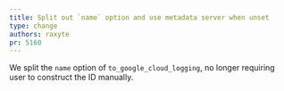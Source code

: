 ```yaml
---
title: Split out `name` option and use metadata server when unset
type: change
authors: raxyte
pr: 5160
---
```


We split the `name` option of `to_google_cloud_logging`, no longer requiring
user to construct the ID manually.
